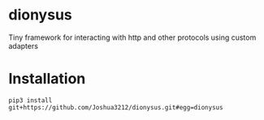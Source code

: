# dionysus
Tiny framework for interacting with http and other protocols using custom adapters

# Installation
    pip3 install git+https://github.com/Joshua3212/dionysus.git#egg=dionysus